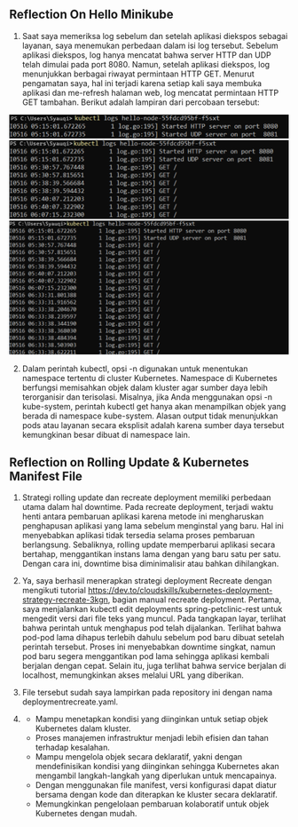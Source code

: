 ## Reflection On Hello Minikube

1. Saat saya memeriksa log sebelum dan setelah aplikasi diekspos sebagai layanan, saya menemukan perbedaan dalam isi log tersebut. Sebelum aplikasi diekspos, log hanya mencatat bahwa server HTTP dan UDP telah dimulai pada port 8080. Namun, setelah aplikasi diekspos, log menunjukkan berbagai riwayat permintaan HTTP GET. Menurut pengamatan saya, hal ini terjadi karena setiap kali saya membuka aplikasi dan me-refresh halaman web, log mencatat permintaan HTTP GET tambahan. Berikut adalah lampiran dari percobaan tersebut:

![alt text](1.png)
![alt text](2.png)
![alt text](3.png)

2. Dalam perintah kubectl, opsi -n digunakan untuk menentukan namespace tertentu di cluster Kubernetes. Namespace di Kubernetes berfungsi memisahkan objek dalam kluster agar sumber daya lebih terorganisir dan terisolasi. Misalnya, jika Anda menggunakan opsi -n kube-system, perintah kubectl get hanya akan menampilkan objek yang berada di namespace kube-system. Alasan output tidak menunjukkan pods atau layanan secara eksplisit adalah karena sumber daya tersebut kemungkinan besar dibuat di namespace lain.

## Reflection on Rolling Update & Kubernetes Manifest File

1. Strategi rolling update dan recreate deployment memiliki perbedaan utama dalam hal downtime. Pada recreate deployment, terjadi waktu henti antara pembaruan aplikasi karena metode ini mengharuskan penghapusan aplikasi yang lama sebelum menginstal yang baru. Hal ini menyebabkan aplikasi tidak tersedia selama proses pembaruan berlangsung. Sebaliknya, rolling update memperbarui aplikasi secara bertahap, menggantikan instans lama dengan yang baru satu per satu. Dengan cara ini, downtime bisa diminimalisir atau bahkan dihilangkan.

2. Ya, saya berhasil menerapkan strategi deployment Recreate dengan mengikuti tutorial https://dev.to/cloudskills/kubernetes-deployment-strategy-recreate-3kgn, bagian manual recreate deployment. Pertama, saya menjalankan kubectl edit deployments spring-petclinic-rest untuk mengedit versi dari file teks yang muncul. Pada tangkapan layar, terlihat bahwa perintah untuk menghapus pod telah dijalankan. Terlihat bahwa pod-pod lama dihapus terlebih dahulu sebelum pod baru dibuat setelah perintah tersebut. Proses ini menyebabkan downtime singkat, namun pod baru segera menggantikan pod lama sehingga aplikasi kembali berjalan dengan cepat. Selain itu, juga terlihat bahwa service berjalan di localhost, memungkinkan akses melalui URL yang diberikan.

3. File tersebut sudah saya lampirkan pada repository ini dengan nama deploymentrecreate.yaml.

4.  - Mampu menetapkan kondisi yang diinginkan untuk setiap objek Kubernetes dalam kluster.
    - Proses manajemen infrastruktur menjadi lebih efisien dan tahan terhadap kesalahan.
    - Mampu mengelola objek secara deklaratif, yakni dengan mendefinisikan kondisi yang diinginkan sehingga Kubernetes akan mengambil langkah-langkah yang diperlukan untuk mencapainya.
    - Dengan menggunakan file manifest, versi konfigurasi dapat diatur bersama dengan kode dan diterapkan ke kluster secara deklaratif.
    - Memungkinkan pengelolaan pembaruan kolaboratif untuk objek Kubernetes dengan mudah.